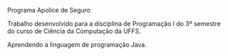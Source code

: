 Programa Apolice de Seguro

Trabalho desenvolvido para a disciplina de Programação I do 3º semestre do curso de Ciência da Computação da UFFS.

Aprendendo a linguagem de programação Java.
